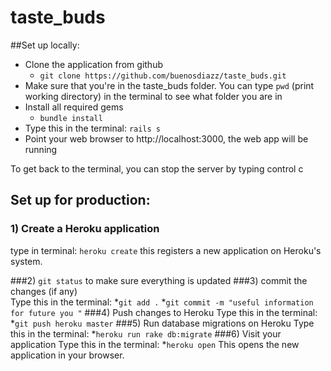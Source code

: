 # taste_buds

##Set up locally: 
- Clone the application from github
  * `git clone https://github.com/buenosdiazz/taste_buds.git`
- Make sure that you're in the taste_buds folder. You can type `pwd` (print working directory) in the terminal to see what folder you are in 
- Install all required gems
  * `bundle install`
- Type this in the terminal: `rails s`
- Point your web browser to http://localhost:3000, the web app will be running

To get back to the terminal, you can stop the server by typing control c


## Set up for production: 

### 1) Create a Heroku application

type in terminal: 
`heroku create`
this registers a new application on Heroku's system. 

###2) `git status` to make sure everything is updated 
###3) commit the changes (if any)  
Type this in the terminal:
*`git add .`
*`git commit -m "useful information for future you "`
###4) Push changes to Heroku
Type this in the terminal:
*`git push heroku master`
###5) Run database migrations on Heroku
Type this in the terminal:
*`heroku run rake db:migrate`
###6) Visit your application
Type this in the terminal:
*`heroku open`
This opens the new application in your browser.





